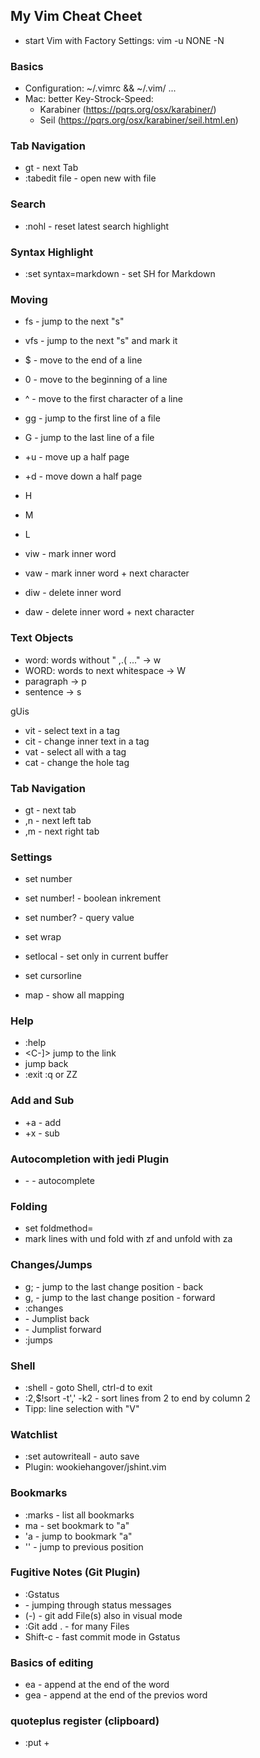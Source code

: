 ## My Vim Cheat Cheet

- start Vim with Factory Settings: vim -u NONE -N

### Basics

- Configuration: ~/.vimrc && ~/.vim/ ...
- Mac: better Key-Strock-Speed:
  - Karabiner (https://pqrs.org/osx/karabiner/)
  - Seil (https://pqrs.org/osx/karabiner/seil.html.en)

### Tab Navigation

- gt - next Tab
- :tabedit file - open new with file

### Search

- :nohl - reset latest search highlight <C-n>

### Syntax Highlight

- :set syntax=markdown - set SH for Markdown

### Moving

- fs - jump to the next "s"
- vfs - jump to the next "s" and mark it
- $ - move to the end of a line
- 0 - move to the beginning of a line
- ^ - move to the first character of a line
- gg - jump to the first line of a file
- G - jump to the last line of a file
- <C>+u - move up a half page
- <C>+d - move down a half page
- H
- M
- L

- viw - mark inner word
- vaw - mark inner word + next character
- diw - delete inner word
- daw - delete inner word + next character

### Text Objects

- word: words without " ,.( ..." -> w
- WORD: words to next whitespace -> W
- paragraph -> p
- sentence -> s

gUis

- vit - select text in a tag
- cit - change inner text in a tag
- vat - select all with a tag
- cat - change the hole tag

### Tab Navigation

- gt - next tab
- ,n - next left tab
- ,m - next right tab

### Settings

- set number
- set number! - boolean inkrement
- set number? - query value
- set wrap
- setlocal - set only in current buffer

- set cursorline

- map - show all mapping

### Help

- :help
- <C-]> jump to the link
- <C-t> jump back
- :exit :q or ZZ

### Add and Sub

- <C>+a - add
- <C>+x - sub

### Autocompletion with jedi Plugin

- <C>-<Space> - autocomplete

### Folding

- set foldmethod=
- mark lines with <V> und fold with zf and unfold with za

### Changes/Jumps

- g; - jump to the last change position - back
- g, - jump to the last change position - forward
- :changes
- <C-O> - Jumplist back
- <C-I> - Jumplist forward
- :jumps

### Shell

- :shell - goto Shell, ctrl-d to exit
- :2,$!sort -t',' -k2 - sort lines from 2 to end by column 2
- Tipp: line selection with "V"

### Watchlist

- :set autowriteall - auto save
- Plugin: wookiehangover/jshint.vim

### Bookmarks

- :marks - list all bookmarks
- ma - set bookmark to "a"
- 'a - jump to bookmark "a"
- '' - jump to previous position

### Fugitive Notes (Git Plugin)

- :Gstatus
- <C-p> <C-n> - jumping through status messages
- (-) - git add File(s) also in visual mode
- :Git add . - for many Files
- Shift-c - fast commit mode in Gstatus

### Basics of editing

- ea - append at the end of the word
- gea - append at the end of the previos word

### quoteplus register (clipboard)

- :put +
